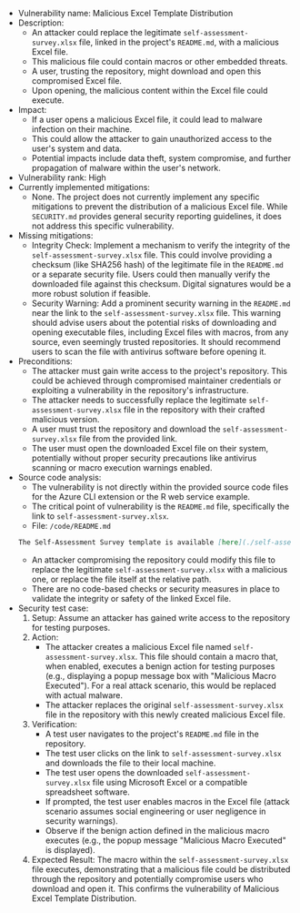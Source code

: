 - Vulnerability name: Malicious Excel Template Distribution
- Description:
    - An attacker could replace the legitimate `self-assessment-survey.xlsx` file, linked in the project's `README.md`, with a malicious Excel file.
    - This malicious file could contain macros or other embedded threats.
    - A user, trusting the repository, might download and open this compromised Excel file.
    - Upon opening, the malicious content within the Excel file could execute.
- Impact:
    - If a user opens a malicious Excel file, it could lead to malware infection on their machine.
    - This could allow the attacker to gain unauthorized access to the user's system and data.
    - Potential impacts include data theft, system compromise, and further propagation of malware within the user's network.
- Vulnerability rank: High
- Currently implemented mitigations:
    - None. The project does not currently implement any specific mitigations to prevent the distribution of a malicious Excel file. While `SECURITY.md` provides general security reporting guidelines, it does not address this specific vulnerability.
- Missing mitigations:
    - Integrity Check: Implement a mechanism to verify the integrity of the `self-assessment-survey.xlsx` file. This could involve providing a checksum (like SHA256 hash) of the legitimate file in the `README.md` or a separate security file. Users could then manually verify the downloaded file against this checksum. Digital signatures would be a more robust solution if feasible.
    - Security Warning: Add a prominent security warning in the `README.md` near the link to the `self-assessment-survey.xlsx` file. This warning should advise users about the potential risks of downloading and opening executable files, including Excel files with macros, from any source, even seemingly trusted repositories.  It should recommend users to scan the file with antivirus software before opening it.
- Preconditions:
    - The attacker must gain write access to the project's repository. This could be achieved through compromised maintainer credentials or exploiting a vulnerability in the repository's infrastructure.
    - The attacker needs to successfully replace the legitimate `self-assessment-survey.xlsx` file in the repository with their crafted malicious version.
    - A user must trust the repository and download the `self-assessment-survey.xlsx` file from the provided link.
    - The user must open the downloaded Excel file on their system, potentially without proper security precautions like antivirus scanning or macro execution warnings enabled.
- Source code analysis:
    - The vulnerability is not directly within the provided source code files for the Azure CLI extension or the R web service example.
    - The critical point of vulnerability is the `README.md` file, specifically the link to `self-assessment-survey.xlsx`.
    - File: `/code/README.md`
    ```markdown
    The Self-Assessment Survey template is available [here](./self-assessment-survey.xlsx). It lists the questions to consider before start adopt Azure Machine Learning.
    ```
    - An attacker compromising the repository could modify this file to replace the legitimate `self-assessment-survey.xlsx` with a malicious one, or replace the file itself at the relative path.
    - There are no code-based checks or security measures in place to validate the integrity or safety of the linked Excel file.
- Security test case:
    1. Setup: Assume an attacker has gained write access to the repository for testing purposes.
    2. Action:
        - The attacker creates a malicious Excel file named `self-assessment-survey.xlsx`. This file should contain a macro that, when enabled, executes a benign action for testing purposes (e.g., displaying a popup message box with "Malicious Macro Executed"). For a real attack scenario, this would be replaced with actual malware.
        - The attacker replaces the original `self-assessment-survey.xlsx` file in the repository with this newly created malicious Excel file.
    3. Verification:
        - A test user navigates to the project's `README.md` file in the repository.
        - The test user clicks on the link to `self-assessment-survey.xlsx` and downloads the file to their local machine.
        - The test user opens the downloaded `self-assessment-survey.xlsx` file using Microsoft Excel or a compatible spreadsheet software.
        - If prompted, the test user enables macros in the Excel file (attack scenario assumes social engineering or user negligence in security warnings).
        - Observe if the benign action defined in the malicious macro executes (e.g., the popup message "Malicious Macro Executed" is displayed).
    4. Expected Result: The macro within the `self-assessment-survey.xlsx` file executes, demonstrating that a malicious file could be distributed through the repository and potentially compromise users who download and open it. This confirms the vulnerability of Malicious Excel Template Distribution.